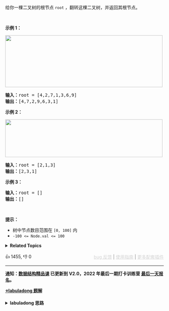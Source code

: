 <p>给你一棵二叉树的根节点 <code>root</code> ，翻转这棵二叉树，并返回其根节点。</p>

<p>&nbsp;</p>

<p><strong>示例 1：</strong></p>

<p><img alt="" src="https://assets.leetcode.com/uploads/2021/03/14/invert1-tree.jpg" style="height: 165px; width: 500px;" /></p>

<pre>
<strong>输入：</strong>root = [4,2,7,1,3,6,9]
<strong>输出：</strong>[4,7,2,9,6,3,1]
</pre>

<p><strong>示例 2：</strong></p>

<p><img alt="" src="https://assets.leetcode.com/uploads/2021/03/14/invert2-tree.jpg" style="width: 500px; height: 120px;" /></p>

<pre>
<strong>输入：</strong>root = [2,1,3]
<strong>输出：</strong>[2,3,1]
</pre>

<p><strong>示例 3：</strong></p>

<pre>
<strong>输入：</strong>root = []
<strong>输出：</strong>[]
</pre>

<p>&nbsp;</p>

<p><strong>提示：</strong></p>

<ul> 
 <li>树中节点数目范围在 <code>[0, 100]</code> 内</li> 
 <li><code>-100 &lt;= Node.val &lt;= 100</code></li> 
</ul>

<details><summary><strong>Related Topics</strong></summary>树 | 深度优先搜索 | 广度优先搜索 | 二叉树</details><br>

<div>👍 1455, 👎 0<span style='float: right;'><span style='color: gray;'><a href='https://github.com/labuladong/fucking-algorithm/discussions/939' target='_blank' style='color: lightgray;text-decoration: underline;'>bug 反馈</a> | <a href='https://mp.weixin.qq.com/s/NF8mmVyXVfC1ehdMOsO7Cw' target='_blank' style='color: lightgray;text-decoration: underline;'>使用指南</a> | <a href='https://labuladong.github.io/algo/images/others/%E5%85%A8%E5%AE%B6%E6%A1%B6.jpg' target='_blank' style='color: lightgray;text-decoration: underline;'>更多配套插件</a></span></span></div>

<div id="labuladong"><hr>

**通知：[数据结构精品课](https://aep.h5.xeknow.com/s/1XJHEO) 已更新到 V2.0，2022 年最后一期打卡训练营 [最后一天报名](https://mp.weixin.qq.com/s/eUG2OOzY3k_ZTz-CFvtv5Q)。**



<p><strong><a href="https://labuladong.github.io/article?qno=226" target="_blank">⭐️labuladong 题解</a></strong></p>
<details><summary><strong>labuladong 思路</strong></summary>

## 基本思路

> 本文有视频版：[二叉树/递归的框架思维（纲领篇）](https://www.bilibili.com/video/BV1nG411x77H)

前文 [手把手刷二叉树总结篇](https://labuladong.github.io/article/fname.html?fname=二叉树总结) 说过二叉树的递归分为「遍历」和「分解问题」两种思维模式，这道题可以同时使用两种思维模式。

如何翻转二叉树？其实就是把二叉树上的每个节点的左右子节点都交换一下，我同时给出两种思维模式下的解法供你对比。

**详细题解：[东哥带你刷二叉树（思路篇）](https://labuladong.github.io/article/fname.html?fname=二叉树系列1)**

**标签：[二叉树](https://mp.weixin.qq.com/mp/appmsgalbum?__biz=MzAxODQxMDM0Mw==&action=getalbum&album_id=2121994699837177859)，[数据结构](https://mp.weixin.qq.com/mp/appmsgalbum?__biz=MzAxODQxMDM0Mw==&action=getalbum&album_id=1318892385270808576)**

## 解法代码

```java
// 「遍历」的思路
class Solution {
    // 主函数
    public TreeNode invertTree(TreeNode root) {
        // 遍历二叉树，交换每个节点的子节点
        traverse(root);
        return root;
    }

    // 二叉树遍历函数
    void traverse(TreeNode root) {
        if (root == null) {
            return;
        }

        /**** 前序位置 ****/
        // 每一个节点需要做的事就是交换它的左右子节点
        TreeNode tmp = root.left;
        root.left = root.right;
        root.right = tmp;

        // 遍历框架，去遍历左右子树的节点
        traverse(root.left);
        traverse(root.right);
    }
}

// 「分解问题」的思路
class Solution2 {
    // 定义：将以 root 为根的这棵二叉树翻转，返回翻转后的二叉树的根节点
    TreeNode invertTree(TreeNode root) {
        if (root == null) {
            return null;
        }
        // 利用函数定义，先翻转左右子树
        TreeNode left = invertTree(root.left);
        TreeNode right = invertTree(root.right);

        // 然后交换左右子节点
        root.left = right;
        root.right = left;

        // 和定义逻辑自恰：以 root 为根的这棵二叉树已经被翻转，返回 root
        return root;
    }
}
```

**类似题目**：
  - [114. 二叉树展开为链表 🟠](/problems/flatten-binary-tree-to-linked-list)
  - [116. 填充每个节点的下一个右侧节点指针 🟠](/problems/populating-next-right-pointers-in-each-node)
  - [剑指 Offer 27. 二叉树的镜像 🟢](/problems/er-cha-shu-de-jing-xiang-lcof)

</details>
</div>




